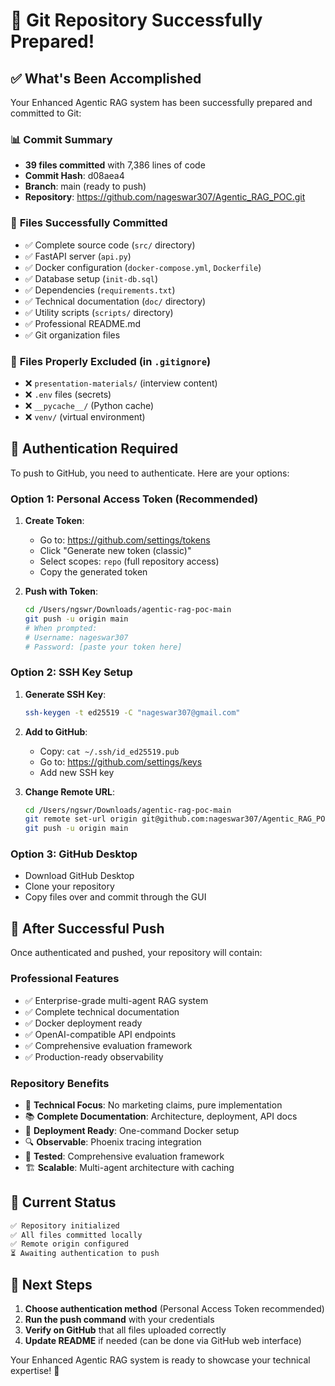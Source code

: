 # 🎉 Git Repository Successfully Prepared!

## ✅ **What's Been Accomplished**

Your Enhanced Agentic RAG system has been successfully prepared and committed to Git:

### 📊 **Commit Summary**
- **39 files committed** with 7,386 lines of code
- **Commit Hash**: d08aea4
- **Branch**: main (ready to push)
- **Repository**: https://github.com/nageswar307/Agentic_RAG_POC.git

### 📁 **Files Successfully Committed**
- ✅ Complete source code (`src/` directory)
- ✅ FastAPI server (`api.py`)
- ✅ Docker configuration (`docker-compose.yml`, `Dockerfile`)
- ✅ Database setup (`init-db.sql`)
- ✅ Dependencies (`requirements.txt`)
- ✅ Technical documentation (`doc/` directory)
- ✅ Utility scripts (`scripts/` directory)
- ✅ Professional README.md
- ✅ Git organization files

### 🚫 **Files Properly Excluded** (in `.gitignore`)
- ❌ `presentation-materials/` (interview content)
- ❌ `.env` files (secrets)
- ❌ `__pycache__/` (Python cache)
- ❌ `venv/` (virtual environment)

## 🔐 **Authentication Required**

To push to GitHub, you need to authenticate. Here are your options:

### **Option 1: Personal Access Token (Recommended)**

1. **Create Token**:
   - Go to: https://github.com/settings/tokens
   - Click "Generate new token (classic)"
   - Select scopes: `repo` (full repository access)
   - Copy the generated token

2. **Push with Token**:
   ```bash
   cd /Users/ngswr/Downloads/agentic-rag-poc-main
   git push -u origin main
   # When prompted:
   # Username: nageswar307
   # Password: [paste your token here]
   ```

### **Option 2: SSH Key Setup**

1. **Generate SSH Key**:
   ```bash
   ssh-keygen -t ed25519 -C "nageswar307@gmail.com"
   ```

2. **Add to GitHub**:
   - Copy: `cat ~/.ssh/id_ed25519.pub`
   - Go to: https://github.com/settings/keys
   - Add new SSH key

3. **Change Remote URL**:
   ```bash
   cd /Users/ngswr/Downloads/agentic-rag-poc-main
   git remote set-url origin git@github.com:nageswar307/Agentic_RAG_POC.git
   git push -u origin main
   ```

### **Option 3: GitHub Desktop**
- Download GitHub Desktop
- Clone your repository
- Copy files over and commit through the GUI

## 🚀 **After Successful Push**

Once authenticated and pushed, your repository will contain:

### **Professional Features**
- ✅ Enterprise-grade multi-agent RAG system
- ✅ Complete technical documentation
- ✅ Docker deployment ready
- ✅ OpenAI-compatible API endpoints
- ✅ Comprehensive evaluation framework
- ✅ Production-ready observability

### **Repository Benefits**
- 🎯 **Technical Focus**: No marketing claims, pure implementation
- 📚 **Complete Documentation**: Architecture, deployment, API docs
- 🐳 **Deployment Ready**: One-command Docker setup
- 🔍 **Observable**: Phoenix tracing integration
- 🧪 **Tested**: Comprehensive evaluation framework
- 🏗️ **Scalable**: Multi-agent architecture with caching

## 📝 **Current Status**

```bash
✅ Repository initialized
✅ All files committed locally
✅ Remote origin configured
⏳ Awaiting authentication to push
```

## 🎯 **Next Steps**

1. **Choose authentication method** (Personal Access Token recommended)
2. **Run the push command** with your credentials
3. **Verify on GitHub** that all files uploaded correctly
4. **Update README** if needed (can be done via GitHub web interface)

Your Enhanced Agentic RAG system is ready to showcase your technical expertise! 🚀